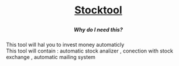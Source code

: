 # <p align="center">[Stocktool](https://github.com/rrobciorr/Stocktool/)</p>

<h5 align="center">Why do I need this?</h5>
This tool will hal you to invest money automaticly <br>
This tool will contain : automatic stock analizer , conection with stock exchange , automatic mailing system <br>

